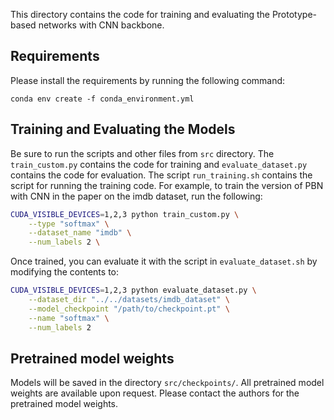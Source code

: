 This directory contains the code for training and evaluating the Prototype-based networks with CNN backbone.




## Requirements

Please install the requirements by running the following command:

```
conda env create -f conda_environment.yml
```
## Training and Evaluating the Models


Be sure to run the scripts and other files from `src` directory. The `train_custom.py` contains the code for training and `evaluate_dataset.py` contains the code for evaluation. The script `run_training.sh` contains the script for running the training code. For example, to train the version of PBN with CNN in the paper on the imdb dataset, run the following:

```bash
CUDA_VISIBLE_DEVICES=1,2,3 python train_custom.py \
    --type "softmax" \
    --dataset_name "imdb" \
    --num_labels 2 \
```

Once trained, you can evaluate it with the script in `evaluate_dataset.sh` by modifying the contents to:

```bash
CUDA_VISIBLE_DEVICES=1,2,3 python evaluate_dataset.py \
    --dataset_dir "../../datasets/imdb_dataset" \
    --model_checkpoint "/path/to/checkpoint.pt" \
    --name "softmax" \
    --num_labels 2
```


## Pretrained model weights

Models will be saved in the directory `src/checkpoints/`. All pretrained model weights are available upon request. Please contact the authors for the pretrained model weights.
